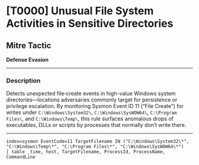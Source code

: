 # [T0000] Unusual File System Activities in Sensitive Directories

## Mitre Tactic  
**Defense Evasion**  

---

### Description  
Detects unexpected file‐create events in high-value Windows system directories—locations adversaries commonly target for persistence or privilege escalation. By monitoring Sysmon Event ID 11 (“File Create”) for writes under `C:\Windows\System32\`, `C:\Windows\SysWOW64\`, `C:\Program Files\`, and `C:\Windows\Temp\`, this rule surfaces anomalous drops of executables, DLLs or scripts by processes that normally don’t write there.

---

```
index=sysmon EventCode=11 TargetFilename IN ("C:\Windows\System32\*", "C:\Windows\Temp\*", "C:\Program Files\*", "C:\Windows\SysWOW64\*")
| table _time, host, TargetFilename, ProcessId, ProcessName, CommandLine
```